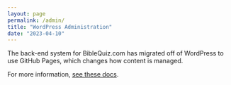 ```yaml
---
layout: page
permalink: /admin/
title: "WordPress Administration"
date: "2023-04-10"
---
```


<i class="fas fa-route" style="font-size:50px"></i>

The back-end system for BibleQuiz.com has migrated off of WordPress to use GitHub Pages, which changes how content is managed.

For more information, [see these docs](https://github.com/biblequiz/).